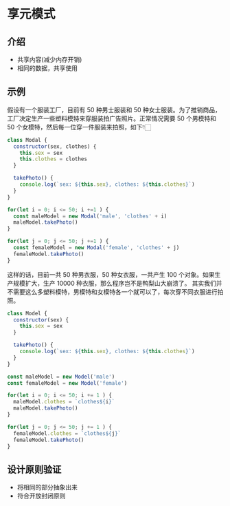 # 享元模式

## 介绍

- 共享内容(减少内存开销)
- 相同的数据，共享使用

## 示例

假设有一个服装工厂，目前有 50 种男士服装和 50 种女士服装。为了推销商品，工厂决定生产一些塑料模特来穿服装拍广告照片。正常情况需要 50 个男模特和 50 个女模特，然后每一位穿一件服装来拍照，如下👇🏻

```js
class Modal {
  constructor(sex, clothes) {
    this.sex = sex
    this.clothes = clothes
  }

  takePhoto() {
    console.log(`sex: ${this.sex}, clothes: ${this.clothes}`)
  }
}

for(let i = 0; i <= 50; i +=1 ) {
  const maleModel = new Modal('male', 'clothes' + i)
  maleModel.takePhoto()
}

for(let j = 0; j <= 50; j +=1 ) {
  const femaleModel = new Modal('female', 'clothes' + j)
  femaleModel.takePhoto()
}
```

这样的话，目前一共 50 种男衣服，50 种女衣服，一共产生 100 个对象。如果生产规模扩大，生产 10000 种衣服，那么程序岂不是鸭梨山大崩溃了。
其实我们并不需要这么多塑料模特，男模特和女模特各一个就可以了，每次穿不同衣服进行拍照。

```js
class Model {
  constructor(sex) {
    this.sex = sex
  }

  takePhoto() {
    console.log(`sex: ${this.sex}, clothes: ${this.clothes}`)
  }
}

const maleModel = new Model('male')
const femaleModel = new Model('female')

for(let i = 0; i <= 50; i += 1 ) {
  maleModel.clothes = `clothes${i}`
  maleModel.takePhoto()
}

for(let j = 0; j <= 50; j += 1 ) {
  femaleModel.clothes = `clothes${j}`
  femaleModel.takePhoto()
}
```

## 设计原则验证

- 将相同的部分抽象出来
- 符合开放封闭原则